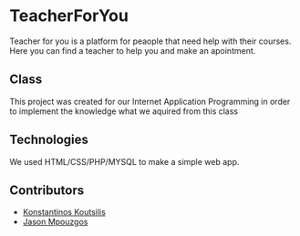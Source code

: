 # TeacherForYou
Teacher for you is a platform for peaople that need help with their courses.  
Here you can find a teacher to help you and make an apointment.  

## Class
This project was created for our Internet Application Programming in order to implement the knowledge what we aquired from this class

## Technologies
We used HTML/CSS/PHP/MYSQL to make a simple web app.  

## Contributors 
* [Konstantinos Koutsilis](https://github.com/koutsilis1999)  
* [Jason Mpouzgos](https://github.com/jasonMP99)
